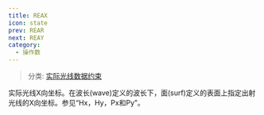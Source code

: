 ```yaml
---
title: REAX
icon: state
prev: REAR
next: REAY
category:
  - 操作数
---
```


> 分类: [实际光线数据约束](/hb/operands/131/882/  "Zemax 操作数 实际光线数据约束")

实际光线X向坐标。在波长(wave)定义的波长下，面(surf)定义的表面上指定出射光线的X向坐标。参见“Hx，Hy，Px和Py”。